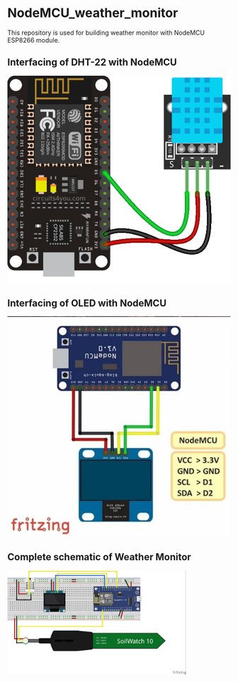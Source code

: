 # NodeMCU_weather_monitor
This repository is used for building weather monitor with NodeMCU ESP8266 module.

## Interfacing of DHT-22 with NodeMCU
![](schematic/NodeMCU-DHT11-DHT22.png)

## Interfacing of OLED with NodeMCU
![](schematic/nodemcu-oledscreen.jpg)

## Complete schematic of Weather Monitor
<img src="schematic/Weather_monitor.jpg" width=80% height=80%>